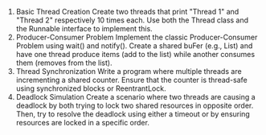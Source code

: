 1. Basic Thread Creation Create two threads that print "Thread 1" and "Thread 2" respectively 10 times
    each. Use both the Thread class and the Runnable interface to implement this.
 2. Producer-Consumer Problem
    Implement the classic Producer-Consumer Problem using wait() and notify(). Create a shared buFer
    (e.g., List<Integer>) and have one thread produce items (add to the list) while another consumes them
    (removes from the list).
 3. Thread Synchronization Write a program where multiple threads are incrementing a shared counter.
    Ensure that the counter is thread-safe using synchronized blocks or ReentrantLock.
 4. Deadlock Simulation Create a scenario where two threads are causing a deadlock by both trying to
    lock two shared resources in opposite order. Then, try to resolve the deadlock using either a timeout
    or by ensuring resources are locked in a specific order.
